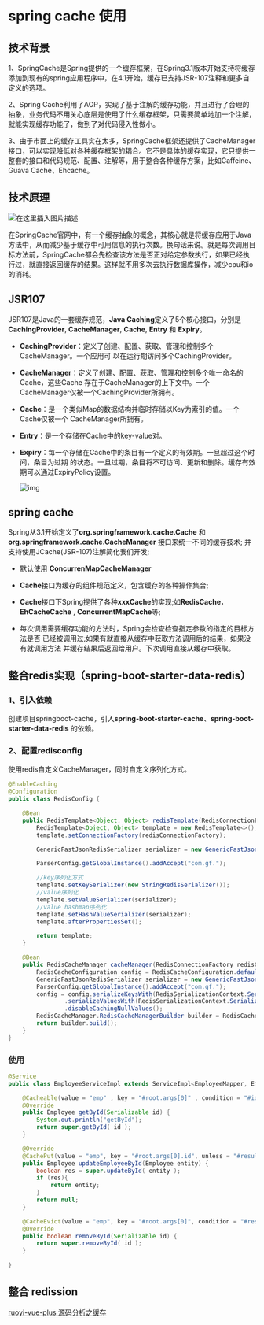 # spring cache 使用

## 技术背景

1、SpringCache是Spring提供的一个缓存框架，在Spring3.1版本开始支持将缓存添加到现有的spring应用程序中，在4.1开始，缓存已支持JSR-107注释和更多自定义的选项。

2、Spring Cache利用了AOP，实现了基于注解的缓存功能，并且进行了合理的抽象，业务代码不用关心底层是使用了什么缓存框架，只需要简单地加一个注解，就能实现缓存功能了，做到了对代码侵入性做小。

3、由于市面上的缓存工具实在太多，SpringCache框架还提供了CacheManager接口，可以实现降低对各种缓存框架的耦合。它不是具体的缓存实现，它只提供一整套的接口和代码规范、配置、注解等，用于整合各种缓存方案，比如Caffeine、Guava Cache、Ehcache。

## 技术原理

![在这里插入图片描述](https://mou-ali-oss.oss-cn-hangzhou.aliyuncs.com/hexo/20210506202738558.png)

在SpringCache官网中，有一个缓存抽象的概念，其核心就是将缓存应用于Java方法中，从而减少基于缓存中可用信息的执行次数。换句话来说。就是每次调用目标方法前，SpringCache都会先检查该方法是否正对给定参数执行，如果已经执行过，就直接返回缓存的结果。这样就不用多次去执行数据库操作，减少cpu和io的消耗。 

## JSR107

JSR107是Java的一套缓存规范，**Java Caching**定义了5个核心接口，分别是**CachingProvider**, **CacheManager**, **Cache**, **Entry**  和 **Expiry**。

- **CachingProvider**：定义了创建、配置、获取、管理和控制多个CacheManager。一个应用可
   以在运行期访问多个CachingProvider。

- **CacheManager**：定义了创建、配置、获取、管理和控制多个唯一命名的Cache，这些Cache 存在于CacheManager的上下文中。一个CacheManager仅被一个CachingProvider所拥有。

- **Cache**：是一个类似Map的数据结构并临时存储以Key为索引的值。一个Cache仅被一个 CacheManager所拥有。

- **Entry**：是一个存储在Cache中的key-value对。

- **Expiry**：每一个存储在Cache中的条目有一个定义的有效期。一旦超过这个时间，条目为过期 的状态。一旦过期，条目将不可访问、更新和删除。缓存有效期可以通过ExpiryPolicy设置。

  ![img](https://mou-ali-oss.oss-cn-hangzhou.aliyuncs.com/hexo/14957136-4aa3e37e53b447d1.png)

## spring cache

Spring从3.1开始定义了**org.springframework.cache.Cache** 和**org.springframework.cache.CacheManager** 接口来统一不同的缓存技术; 并支持使用JCache(JSR-107)注解简化我们开发;

- 默认使用 **ConcurrenMapCacheManager**

- **Cache**接口为缓存的组件规范定义，包含缓存的各种操作集合;

- **Cache**接口下Spring提供了各种**xxxCache**的实现;如**RedisCache**，**EhCacheCache** , **ConcurrentMapCache**等;

- 每次调用需要缓存功能的方法时，Spring会检查检查指定参数的指定的目标方法是否 已经被调用过;如果有就直接从缓存中获取方法调用后的结果，如果没有就调用方法 并缓存结果后返回给用户。下次调用直接从缓存中获取。

## 整合redis实现（spring-boot-starter-data-redis）

### 1、引入依赖

创建项目springboot-cache，引入**spring-boot-starter-cache**、**spring-boot-starter-data-redis** 的依赖。

### 2、配置redisconfig

使用redis自定义CacheManager，同时自定义序列化方式。

```java
@EnableCaching
@Configuration
public class RedisConfig {

    @Bean
    public RedisTemplate<Object, Object> redisTemplate(RedisConnectionFactory redisConnectionFactory) {
        RedisTemplate<Object, Object> template = new RedisTemplate<>();
        template.setConnectionFactory(redisConnectionFactory);

        GenericFastJsonRedisSerializer serializer = new GenericFastJsonRedisSerializer();

        ParserConfig.getGlobalInstance().addAccept("com.gf.");

        //key序列化方式
        template.setKeySerializer(new StringRedisSerializer());
        //value序列化
        template.setValueSerializer(serializer);
        //value hashmap序列化
        template.setHashValueSerializer(serializer);
        template.afterPropertiesSet();

        return template;
    }

    @Bean
    public RedisCacheManager cacheManager(RedisConnectionFactory redisConnectionFactory) {
        RedisCacheConfiguration config = RedisCacheConfiguration.defaultCacheConfig();
        GenericFastJsonRedisSerializer serializer = new GenericFastJsonRedisSerializer();
        ParserConfig.getGlobalInstance().addAccept("com.gf.");
        config = config.serializeKeysWith(RedisSerializationContext.SerializationPair.fromSerializer(new StringRedisSerializer()))
                .serializeValuesWith(RedisSerializationContext.SerializationPair.fromSerializer(serializer))
                .disableCachingNullValues();
        RedisCacheManager.RedisCacheManagerBuilder builder = RedisCacheManager.builder(redisConnectionFactory).cacheDefaults(config);
        return builder.build();
    }
}
```

### 使用

```java
@Service
public class EmployeeServiceImpl extends ServiceImpl<EmployeeMapper, Employee> implements EmployeeService {

    @Cacheable(value = "emp" , key = "#root.args[0]" , condition = "#id > 0" , unless = "#result eq null")
    @Override
    public Employee getById(Serializable id) {
        System.out.println("getById");
        return super.getById( id );
    }

    @Override
    @CachePut(value = "emp", key = "#root.args[0].id", unless = "#result eq null ")
    public Employee updateEmployeeById(Employee entity) {
        boolean res = super.updateById( entity );
        if (res){
            return entity;
        }
        return null;
    }

    @CacheEvict(value = "emp", key = "#root.args[0]", condition = "#result eq true")
    @Override
    public boolean removeById(Serializable id) {
        return super.removeById( id );
    }
    
}
```

## 整合 redission

[ruoyi-vue-plus 源码分析之缓存](./ruoyi_cache)